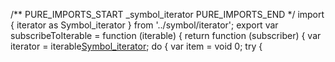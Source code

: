 /** PURE_IMPORTS_START _symbol_iterator PURE_IMPORTS_END */
import { iterator as Symbol_iterator } from '../symbol/iterator';
export var subscribeToIterable = function (iterable) {
    return function (subscriber) {
        var iterator = iterable[Symbol_iterator]();
        do {
            var item = void 0;
            try {
            
